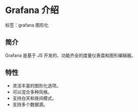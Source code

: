 # Grafana 介绍

标签：grafana 图形化

## 简介

Grafana 是基于 JS 开发的、功能齐全的度量仪表盘和图形编辑器。

## 特性

- 灵活丰富的图形化选项。
- 可以混合多种风格。
- 支持白天和夜间模式。
- 支持多个数据源。